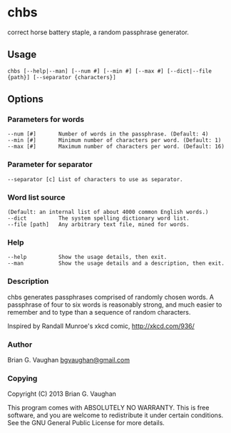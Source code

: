 chbs
====

correct horse battery staple, a random passphrase generator.

Usage
-----

    chbs [--help|--man] [--num #] [--min #] [--max #] [--dict|--file {path}] [--separator {characters}]

Options
-------

### Parameters for words

    --num [#]       Number of words in the passphrase. (Default: 4)
    --min [#]       Minimum number of characters per word. (Default: 1)
    --max [#]       Maximum number of characters per word. (Default: 16)

### Parameter for separator

    --separator [c] List of characters to use as separator.
 
### Word list source

    (Default: an internal list of about 4000 common English words.)
    --dict          The system spelling dictionary word list.
    --file [path]   Any arbitrary text file, mined for words.

### Help

    --help          Show the usage details, then exit.
    --man           Show the usage details and a description, then exit.

### Description

chbs generates passphrases comprised of randomly chosen words. A
passphrase of four to six words is reasonably strong, and much easier
to remember and to type than a sequence of random characters.

Inspired by Randall Munroe's xkcd comic, http://xkcd.com/936/

### Author

Brian G. Vaughan <bgvaughan@gmail.com>

### Copying

Copyright (C) 2013 Brian G. Vaughan

This program comes with ABSOLUTELY NO WARRANTY. This is free software,
and you are welcome to redistribute it under certain conditions. See
the GNU General Public License for more details.
